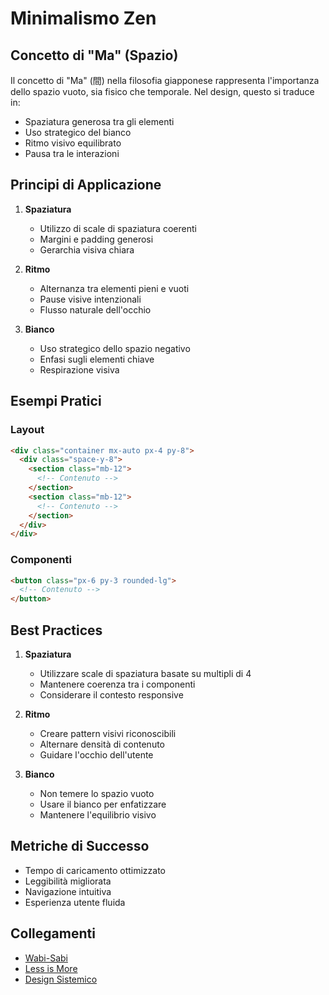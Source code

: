 # Minimalismo Zen

## Concetto di "Ma" (Spazio)

Il concetto di "Ma" (間) nella filosofia giapponese rappresenta l'importanza dello spazio vuoto, sia fisico che temporale. Nel design, questo si traduce in:

- Spaziatura generosa tra gli elementi
- Uso strategico del bianco
- Ritmo visivo equilibrato
- Pausa tra le interazioni

## Principi di Applicazione

1. **Spaziatura**
   - Utilizzo di scale di spaziatura coerenti
   - Margini e padding generosi
   - Gerarchia visiva chiara

2. **Ritmo**
   - Alternanza tra elementi pieni e vuoti
   - Pause visive intenzionali
   - Flusso naturale dell'occhio

3. **Bianco**
   - Uso strategico dello spazio negativo
   - Enfasi sugli elementi chiave
   - Respirazione visiva

## Esempi Pratici

### Layout
```html
<div class="container mx-auto px-4 py-8">
  <div class="space-y-8">
    <section class="mb-12">
      <!-- Contenuto -->
    </section>
    <section class="mb-12">
      <!-- Contenuto -->
    </section>
  </div>
</div>
```

### Componenti
```html
<button class="px-6 py-3 rounded-lg">
  <!-- Contenuto -->
</button>
```

## Best Practices

1. **Spaziatura**
   - Utilizzare scale di spaziatura basate su multipli di 4
   - Mantenere coerenza tra i componenti
   - Considerare il contesto responsive

2. **Ritmo**
   - Creare pattern visivi riconoscibili
   - Alternare densità di contenuto
   - Guidare l'occhio dell'utente

3. **Bianco**
   - Non temere lo spazio vuoto
   - Usare il bianco per enfatizzare
   - Mantenere l'equilibrio visivo

## Metriche di Successo

- Tempo di caricamento ottimizzato
- Leggibilità migliorata
- Navigazione intuitiva
- Esperienza utente fluida

## Collegamenti

- [Wabi-Sabi](wabi_sabi.md)
- [Less is More](less_is_more.md)
- [Design Sistemico](systemic_design.md) 
